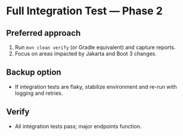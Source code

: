 # Full Integration Test — Phase 2

## Preferred approach
1. Run `mvn clean verify` (or Gradle equivalent) and capture reports.
2. Focus on areas impacted by Jakarta and Boot 3 changes.

## Backup option
- If integration tests are flaky, stabilize environment and re-run with logging and retries.

## Verify
- All integration tests pass; major endpoints function.

